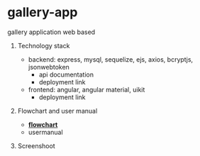 # gallery-app
gallery application web based

1. Technology stack
    - backend: express, mysql, sequelize, ejs, axios, bcryptjs, jsonwebtoken
        - api documentation
        - deployment link
    - frontend: angular, angular material, uikit
        - deployment link

2. Flowchart and user manual
    - [**flowchart**](./screenshoot/0.%20gallery-application-flowchart.png)
    - usermanual

3. Screenshoot
